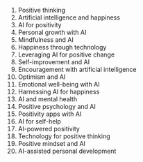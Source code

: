 1. Positive thinking
2. Artificial intelligence and happiness
3. AI for positivity
4. Personal growth with AI
5. Mindfulness and AI
6. Happiness through technology
7. Leveraging AI for positive change
8. Self-improvement and AI
9. Encouragement with artificial intelligence
10. Optimism and AI
11. Emotional well-being with AI
12. Harnessing AI for happiness
13. AI and mental health
14. Positive psychology and AI
15. Positivity apps with AI
16. AI for self-help
17. AI-powered positivity
18. Technology for positive thinking
19. Positive mindset and AI
20. AI-assisted personal development
